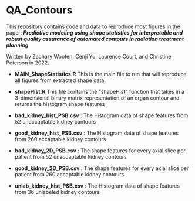 # QA_Contours

This repository contains code and data to reproduce most figures in the paper: ***Predictive modeling using shape statistics for interpretable and robust quality assurance of automated contours in radiation treatment planning***

 Written by Zachary Wooten, Cenji Yu, Laurence Court, and Christine Peterson in 2022.

 - **MAIN_ShapeStatistics.R** This is the main file to run that will reproduce all figures from extracted shape data. 
 
 - **shapeHist.R** This file contains the "shapeHist" function that takes in a 3-dimensional binary matrix representation of an organ contour and returns the histogram shape features

- **bad_kidney_hist_PSB.csv** : The Histogram data of shape features from 52 unaccaptable kidney contours

- **good_kidney_hist_PSB.csv** : The Histogram data of shape features from 260 accaptable kidney contours

- **bad_kidney_2D_PSB.csv** : The shape features for every axial slice per patient from 52 unaccaptable kidney contours

- **good_kidney_2D_PSB.csv** : The shape features for every axial slice per patient from 260 accaptable kidney contours

- **unlab_kidney_hist_PSB.csv** : The Histogram data of shape features from 36 unlabeled kidney contours

